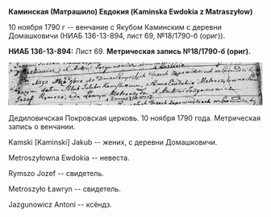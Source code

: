 **Каминская (Матрашило) Евдокия (Kaminska Ewdokia z Matraszyłow)**

10 ноября 1790 г -- венчание с Якубом Каминским с деревни Домашковичи
(НИАБ 136-13-894, лист 69, №18/1790-б (ориг)).

**НИАБ 136-13-894:** Лист 69. **Метрическая запись №18/1790-б (ориг).**

![](./media/24f18c85fe7f8905ee16b86c96299b37e6a3de61.png)

Дедиловичская Покровская церковь. 10 ноября 1790 года. Метрическая
запись о венчании.

Kamski \[Kaminski\] Jakub -- жених, с деревни Домашковичи.

Metroszyłowna Ewdokia -- невеста.

Rymszo Jozef -- свидетель.

Metroszyło Ławryn -- свидетель.

Jazgunowicz Antoni -- ксёндз.

